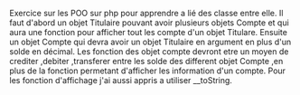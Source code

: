 Exercice sur les POO sur php pour apprendre a lié des classe entre elle.
Il faut d'abord un objet Titulaire pouvant avoir plusieurs objets Compte et qui aura une fonction pour afficher tout les compte d'un objet Titulare.
Ensuite un objet Compte qui devra avoir un objet Titulaire en argument en plus d'un solde en décimal.
Les fonction des objet compte devront etre un moyen de crediter ,debiter ,transferer entre les solde des different objet Compte ,en plus de la fonction permetant d'afficher les information d'un compte.
Pour les fonction d'affichage j'ai aussi appris a utiliser __toString.
